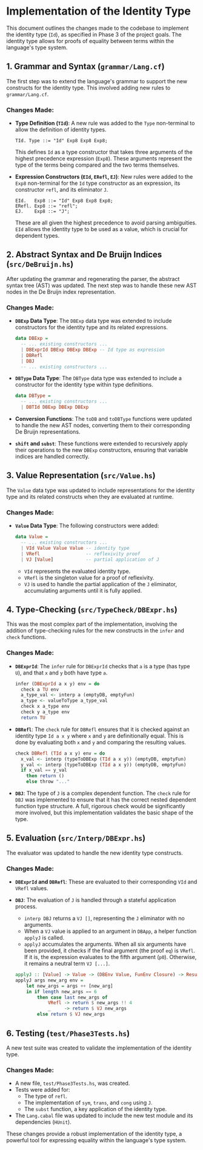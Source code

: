 # Implementation of the Identity Type

This document outlines the changes made to the codebase to implement the identity type (`Id`), as specified in Phase 3 of the project goals. The identity type allows for proofs of equality between terms within the language's type system.

## 1. Grammar and Syntax (`grammar/Lang.cf`)

The first step was to extend the language's grammar to support the new constructs for the identity type. This involved adding new rules to `grammar/Lang.cf`.

### Changes Made:

- **Type Definition (`TId`)**: A new rule was added to the `Type` non-terminal to allow the definition of identity types.

  ```lbnf
  TId. Type ::= "Id" Exp8 Exp8 Exp8;
  ```

  This defines `Id` as a type constructor that takes three arguments of the highest precedence expression (`Exp8`). These arguments represent the type of the terms being compared and the two terms themselves.

- **Expression Constructors (`EId`, `ERefl`, `EJ`)**: New rules were added to the `Exp8` non-terminal for the `Id` type constructor as an expression, its constructor `refl`, and its eliminator `J`.
  ```lbnf
  EId.   Exp8 ::= "Id" Exp8 Exp8 Exp8;
  ERefl. Exp8 ::= "refl";
  EJ.    Exp8 ::= "J";
  ```
  These are all given the highest precedence to avoid parsing ambiguities. `EId` allows the identity type to be used as a value, which is crucial for dependent types.

## 2. Abstract Syntax and De Bruijn Indices (`src/DeBruijn.hs`)

After updating the grammar and regenerating the parser, the abstract syntax tree (AST) was updated. The next step was to handle these new AST nodes in the De Bruijn index representation.

### Changes Made:

- **`DBExp` Data Type**: The `DBExp` data type was extended to include constructors for the identity type and its related expressions.

  ```haskell
  data DBExp =
    -- ... existing constructors ...
    | DBExprId DBExp DBExp DBExp -- Id type as expression
    | DBRefl
    | DBJ
    -- ... existing constructors ...
  ```

- **`DBType` Data Type**: The `DBType` data type was extended to include a constructor for the identity type within type definitions.

  ```haskell
  data DBType =
    -- ... existing constructors ...
    | DBTId DBExp DBExp DBExp
  ```

- **Conversion Functions**: The `toDB` and `toDBType` functions were updated to handle the new AST nodes, converting them to their corresponding De Bruijn representations.

- **`shift` and `subst`**: These functions were extended to recursively apply their operations to the new `DBExp` constructors, ensuring that variable indices are handled correctly.

## 3. Value Representation (`src/Value.hs`)

The `Value` data type was updated to include representations for the identity type and its related constructs when they are evaluated at runtime.

### Changes Made:

- **`Value` Data Type**: The following constructors were added:
  ```haskell
  data Value =
    -- ... existing constructors ...
    | VId Value Value Value -- identity type
    | VRefl                 -- reflexivity proof
    | VJ [Value]            -- partial application of J
  ```
  - `VId` represents the evaluated identity type.
  - `VRefl` is the singleton value for a proof of reflexivity.
  - `VJ` is used to handle the partial application of the `J` eliminator, accumulating arguments until it is fully applied.

## 4. Type-Checking (`src/TypeCheck/DBExpr.hs`)

This was the most complex part of the implementation, involving the addition of type-checking rules for the new constructs in the `infer` and `check` functions.

### Changes Made:

- **`DBExprId`**: The `infer` rule for `DBExprId` checks that `a` is a type (has type `U`), and that `x` and `y` both have type `a`.

  ```haskell
  infer (DBExprId a x y) env = do
    check a TU env
    a_type_val <- interp a (emptyDB, emptyFun)
    a_type <- valueToType a_type_val
    check x a_type env
    check y a_type env
    return TU
  ```

- **`DBRefl`**: The `check` rule for `DBRefl` ensures that it is checked against an identity type `Id a x y` where `x` and `y` are definitionally equal. This is done by evaluating both `x` and `y` and comparing the resulting values.

  ```haskell
  check DBRefl (TId a x y) env = do
    x_val <- interp (typeToDBExp (TId a x y)) (emptyDB, emptyFun)
    y_val <- interp (typeToDBExp (TId a x y)) (emptyDB, emptyFun)
    if x_val == y_val
      then return ()
      else throw "..."
  ```

- **`DBJ`**: The type of `J` is a complex dependent function. The `check` rule for `DBJ` was implemented to ensure that it has the correct nested dependent function type structure. A full, rigorous check would be significantly more involved, but this implementation validates the basic shape of the type.

## 5. Evaluation (`src/Interp/DBExpr.hs`)

The evaluator was updated to handle the new identity type constructs.

### Changes Made:

- **`DBExprId` and `DBRefl`**: These are evaluated to their corresponding `VId` and `VRefl` values.

- **`DBJ`**: The evaluation of `J` is handled through a stateful application process.
  - `interp DBJ` returns a `VJ []`, representing the `J` eliminator with no arguments.
  - When a `VJ` value is applied to an argument in `DBApp`, a helper function `applyJ` is called.
  - `applyJ` accumulates the arguments. When all six arguments have been provided, it checks if the final argument (the proof `eq`) is `VRefl`. If it is, the expression evaluates to the fifth argument (`p0`). Otherwise, it remains a neutral term `VJ [...]`.
  ```haskell
  applyJ :: [Value] -> Value -> (DBEnv Value, FunEnv Closure) -> Result Value
  applyJ args new_arg env =
      let new_args = args ++ [new_arg]
      in if length new_args == 6
          then case last new_args of
              VRefl -> return $ new_args !! 4
              _     -> return $ VJ new_args
          else return $ VJ new_args
  ```

## 6. Testing (`test/Phase3Tests.hs`)

A new test suite was created to validate the implementation of the identity type.

### Changes Made:

- A new file, `test/Phase3Tests.hs`, was created.
- Tests were added for:
  - The type of `refl`.
  - The implementation of `sym`, `trans`, and `cong` using `J`.
  - The `subst` function, a key application of the identity type.
- The `Lang.cabal` file was updated to include the new test module and its dependencies (`HUnit`).

These changes provide a robust implementation of the identity type, a powerful tool for expressing equality within the language's type system.
